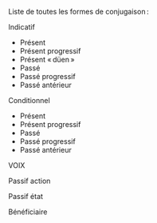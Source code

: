 Liste de toutes les formes de conjugaison :

Indicatif

- Présent
- Présent progressif
- Présent « düen »
- Passé
- Passé progressif
- Passé antérieur

Conditionnel

- Présent
- Présent progressif
- Passé
- Passé progressif
- Passé antérieur

VOIX

Passif action

Passif état

Bénéficiaire